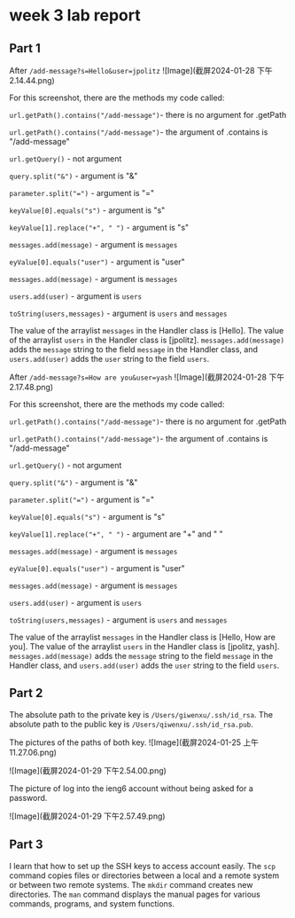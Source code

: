 # week 3 lab report
## Part 1
After `/add-message?s=Hello&user=jpolitz`
![Image](截屏2024-01-28 下午2.14.44.png)

For this screenshot, there are the methods my code called:

`url.getPath().contains("/add-message")`- there is no argument for .getPath

`url.getPath().contains("/add-message")`- the argument of .contains is "/add-message"

`url.getQuery()` - not argument 

`query.split("&")` - argument is "&"

`parameter.split("=")` - argument is "="

`keyValue[0].equals("s")` - argument is "s"

`keyValue[1].replace("+", " ")` - argument is "s"

`messages.add(message)` - argument is `messages`

`eyValue[0].equals("user")` - argument is "user"

`messages.add(message)` - argument is `messages`

`users.add(user)` - argument is `users`

`toString(users,messages)` - argument is `users` and `messages`

The value of the arraylist `messages` in the Handler class is [Hello]. The value of the arraylist `users` in the Handler class is [jpolitz]. 
`messages.add(message)` adds the `message` string to the field `message` in the Handler class, and `users.add(user)` adds the `user` string to the field `users`.

After `/add-message?s=How are you&user=yash`
![Image](截屏2024-01-28 下午2.17.48.png)

For this screenshot, there are the methods my code called:

`url.getPath().contains("/add-message")`- there is no argument for .getPath

`url.getPath().contains("/add-message")`- the argument of .contains is "/add-message"

`url.getQuery()` - not argument 

`query.split("&")` - argument is "&"

`parameter.split("=")` - argument is "="

`keyValue[0].equals("s")` - argument is "s"

`keyValue[1].replace("+", " ")` - argument are "+" and " "

`messages.add(message)` - argument is `messages`

`eyValue[0].equals("user")` - argument is "user"

`messages.add(message)` - argument is `messages`

`users.add(user)` - argument is `users`

`toString(users,messages)` - argument is `users` and `messages`

The value of the arraylist `messages` in the Handler class is [Hello, How are you]. The value of the arraylist `users` in the Handler class is [jpolitz, yash]. 
`messages.add(message)` adds the `message` string to the field `message` in the Handler class, and `users.add(user)` adds the `user` string to the field `users`.

## Part 2
The absolute path to the private key is `/Users/giwenxu/.ssh/id_rsa`. 
The absolute path to the public key is `/Users/qiwenxu/.ssh/id_rsa.pub`.

The pictures of the paths of both key.
![Image](截屏2024-01-25 上午11.27.06.png)

![Image](截屏2024-01-29 下午2.54.00.png)

The picture of log into the ieng6 account without being asked for a password.

![Image](截屏2024-01-29 下午2.57.49.png)

## Part 3
I learn that how to set up the SSH keys to access account easily. The `scp` command copies files or directories between a local and a remote system or between two remote systems. The `mkdir` command creates new directories. The `man` command displays the manual pages for various commands, programs, and system functions.
